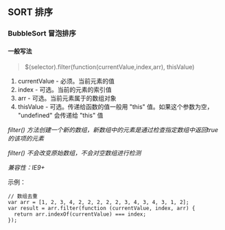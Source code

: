 ## SORT 排序

### BubbleSort 冒泡排序

#### 一般写法



 > $(selector).filter(function(currentValue,index,arr), thisValue)

 1. currentValue  - 必须。当前元素的值
 2. index  - 可选。当前的元素的索引值
 3. arr  - 可选。当前元素属于的数组对象
 4. thisValue  - 可选。传递给函数的值一般用 "this" 值。如果这个参数为空， "undefined" 会传递给 "this" 值

 *filter() 方法创建一个新的数组，新数组中的元素是通过检查指定数组中返回true的该项的元素*

 *filter() 不会改变原始数组，不会对空数组进行检测*

 *兼容性：IE9+*
 
 示例：
 ```
 // 数组去重
 var arr = [1, 2, 3, 4, 2, 2, 2, 2, 2, 3, 4, 3, 4, 3, 1, 2];
 var result = arr.filter(function (currentValue, index, arr) {
   return arr.indexOf(currentValue) === index;
 });
```